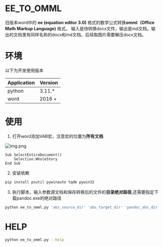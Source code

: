 # EE_TO_OMML
旧版本word中的 **ee (equation editor 3.0)** 格式的数学公式转换**omml（Office Math Markup Language)** 格式。
输入是待转换docx文件，输出是md文档。输出的文档里有同样名称的docx和md文档，后续取图片需要解压docx文档。
# 环境
以下为开发使用版本

| Application | Version |
|-------------|---------|
| python      | 3.11.*  |
| word        | 2016 +  |

# 使用
1. 打开word添加VAB宏，注意宏的位置为**所有文档**

![img.png](images/img.png)
```vba
Sub SelectEntireDocument()
    Selection.WholeStory
End Sub
```
2. 安装依赖
```bash
pip install psutil pywinauto tqdm pywin32
```
3. 执行脚本，输入参数源文档和保存转换后的文件的**目录绝对路径**,还需要指定下载pandoc.exe的绝对路径
```bash
python ee_to_omml.py 'abs_source_dir' 'abs_target_dir' 'pandoc_abs_dir'
```
# HELP
```bash
python ee_to_omml.py --help
```
